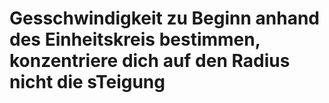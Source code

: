 # Gesschwindigkeit zu Beginn anhand des Einheitskreis bestimmen, konzentriere dich auf den Radius nicht die sTeigung
